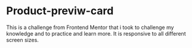 # Product-previw-card
This is a challenge from Frontend Mentor that i took to challenge my knowledge and to practice and learn more. It is responsive to all different screen sizes.
